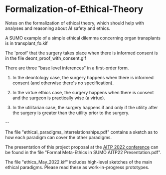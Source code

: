 # Formalization-of-Ethical-Theory
Notes on the formalization of ethical theory, which should help with analyses and reasoning about AI safety and ethics.

A SUMO example of a simple ethical dilemma concerning organ transplants is in transplant\_fo.kif

The 'proof' that the surgery takes place when there is informed consent is in the file deont\_proof\_with\_consent.gif

There are three "base level inferences" in a first-order form.

1) In the deontology case, the surgery happens when there is informed consent (and otherwise there's no specification).

2) In the virtue ethics case, the surgery happens when there is consent and the surgeon is practically wise (a virtue).

3) In the utilitarian case, the surgery happens if and only if the utility after the surgery is greater than the utility prior to the surgery.

--

The file "ethical\_paradigms\_interrelationships.pdf" contains a sketch as to how each paradigm can cover the other paradigms.

The presentation of this project proposal at the [AITP 2022 conference](http://aitp-conference.org/2022/http://aitp-conference.org/2022/) can be found in the file "Formal Meta-Ethics in SUMO AITP22 Presentation.pdf". 


The file "ethics_May_2022.kif" includes high-level sketches of the main ethical paradigms.  Please read these as work-in-progress prototypes.
